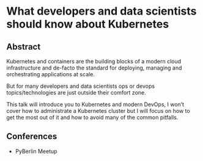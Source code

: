# What developers and data scientists should know about Kubernetes

## Abstract

Kubernetes and containers are the building blocks of a modern cloud infrastructure and de-facto the standard for deploying, managing and orchestrating applications at scale.

But for many developers and data scientists ops or devops topics/technologies are just outside their comfort zone.

This talk will introduce you to Kubernetes and modern DevOps, I won’t cover how to administrate a Kubernetes cluster but I will focus on how to get the most out of it and how to avoid many of the common pitfalls.

## Conferences

- PyBerlin Meetup

